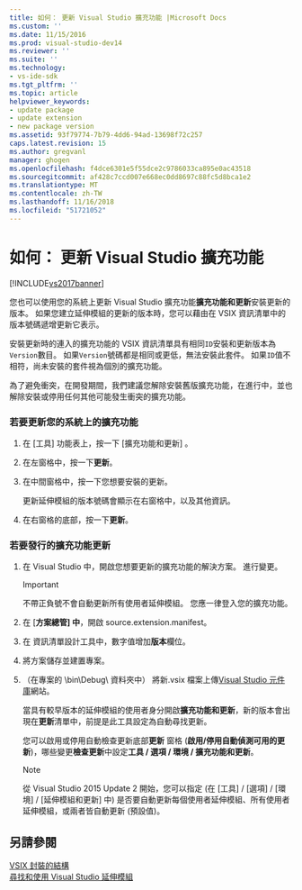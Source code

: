 ```yaml
---
title: 如何： 更新 Visual Studio 擴充功能 |Microsoft Docs
ms.custom: ''
ms.date: 11/15/2016
ms.prod: visual-studio-dev14
ms.reviewer: ''
ms.suite: ''
ms.technology:
- vs-ide-sdk
ms.tgt_pltfrm: ''
ms.topic: article
helpviewer_keywords:
- update package
- update extension
- new package version
ms.assetid: 93f79774-7b79-4dd6-94ad-13698f72c257
caps.latest.revision: 15
ms.author: gregvanl
manager: ghogen
ms.openlocfilehash: f4dce6301e5f55dce2c9786033ca895e0ac43518
ms.sourcegitcommit: af428c7ccd007e668ec0dd8697c88fc5d8bca1e2
ms.translationtype: MT
ms.contentlocale: zh-TW
ms.lasthandoff: 11/16/2018
ms.locfileid: "51721052"
---
```

# <a name="how-to-update-a-visual-studio-extension"></a>如何： 更新 Visual Studio 擴充功能
[!INCLUDE[vs2017banner](../includes/vs2017banner.md)]

您也可以使用您的系統上更新 Visual Studio 擴充功能**擴充功能和更新**安裝更新的版本。 如果您建立延伸模組的更新的版本時，您可以藉由在 VSIX 資訊清單中的版本號碼遞增更新它表示。  
  
 安裝更新時的連入的擴充功能的 VSIX 資訊清單具有相同`ID`安裝和更新版本為`Version`數目。 如果`Version`號碼都是相同或更低，無法安裝此套件。 如果`ID`值不相符，尚未安裝的套件視為個別的擴充功能。  
  
 為了避免衝突，在開發期間，我們建議您解除安裝舊版擴充功能，在進行中，並也解除安裝或停用任何其他可能發生衝突的擴充功能。  
  
### <a name="to-update-an-extension-on-your-system"></a>若要更新您的系統上的擴充功能  
  
1.  在 [工具]  功能表上，按一下 [擴充功能和更新] 。  
  
2.  在左窗格中，按一下**更新**。  
  
3.  在中間窗格中，按一下您想要安裝的更新。  
  
     更新延伸模組的版本號碼會顯示在右窗格中，以及其他資訊。  
  
4.  在右窗格的底部，按一下**更新**。  
  
### <a name="to-publish-an-update-of-an-extension"></a>若要發行的擴充功能更新  
  
1.  在 Visual Studio 中，開啟您想要更新的擴充功能的解決方案。 進行變更。  
  
    > [!IMPORTANT]
    >  不帶正負號不會自動更新所有使用者延伸模組。 您應一律登入您的擴充功能。  
  
2.  在 [**方案總管] 中**，開啟 source.extension.manifest。  
  
3.  在 資訊清單設計工具中，數字值增加**版本**欄位。  
  
4.  將方案儲存並建置專案。  
  
5.  （在專案的 \bin\Debug\ 資料夾中） 將新.vsix 檔案上傳[Visual Studio 元件庫](http://go.microsoft.com/fwlink/?LinkID=123847)網站。  
  
     當具有較早版本的延伸模組的使用者身分開啟**擴充功能和更新**，新的版本會出現在**更新**清單中，前提是此工具設定為自動尋找更新。  
  
     您可以啟用或停用自動檢查更新底部**更新** 窗格 (**啟用/停用自動偵測可用的更新**)，哪些變更**檢查更新**中設定**工具 / 選項 / 環境 / 擴充功能和更新**。  
  
    > [!NOTE]
    >  從 Visual Studio 2015 Update 2 開始，您可以指定 (在 [工具] / [選項] / [環境] / [延伸模組和更新] 中) 是否要自動更新每個使用者延伸模組、所有使用者延伸模組，或兩者皆自動更新 (預設值)。  
  
## <a name="see-also"></a>另請參閱  
 [VSIX 封裝的結構](../extensibility/anatomy-of-a-vsix-package.md)   
 [尋找和使用 Visual Studio 延伸模組](../ide/finding-and-using-visual-studio-extensions.md)

